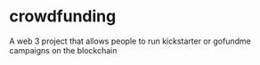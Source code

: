 # crowdfunding
A web 3 project that allows people to run kickstarter or gofundme campaigns on the blockchain
